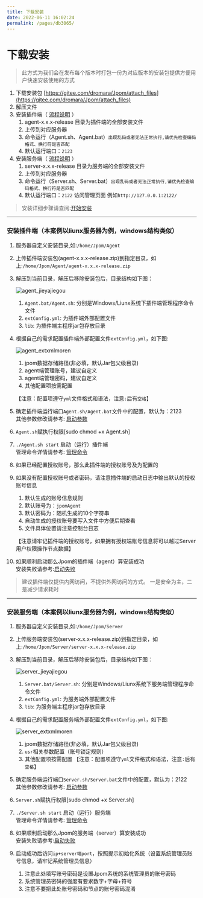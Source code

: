 ```yaml
---
title: 下载安装
date: 2022-06-11 16:02:24
permalink: /pages/db3065/
---
```



# 下载安装

> 此方式为我们会在发布每个版本时打包一份为对应版本的安装包提供方便用户快速安装使用的方式

1. 下载安装包 [https://gitee.com/dromara/Jpom/attach_files](https://gitee.com/dromara/Jpom/attach_files)
2. 解压文件
3. 安装插件端（ [流程说明](https://jpom-docs.keepbx.cn/docs/#/安装使用/开始安装?id=安装插件端) ）
    1. agent-x.x.x-release 目录为插件端的全部安装文件
    2. 上传到对应服务器
    3. 命令运行（Agent.sh、Agent.bat）`出现乱码或者无法正常执行,请优先检查编码格式、换行符是否匹配`
    4. 默认运行端口：`2123`
4. 安装服务端（ [流程说明](https://jpom-docs.keepbx.cn/docs/#/安装使用/开始安装?id=安装服务端) ）
    1. server-x.x.x-release 目录为服务端的全部安装文件
    2. 上传到对应服务器
    3. 命令运行（Server.sh、Server.bat）`出现乱码或者无法正常执行,请优先检查编码格式、换行符是否匹配`
    4. 默认运行端口：`2122` 访问管理页面 例如`http://127.0.0.1:2122/`


>安装详细步骤请查阅:[开始安装](/安装使用/开始安装.md)

-----------------------------------------------------------------------------------

### 安装插件端（本案例以liunx服务器为例，windows结构类似）

1. 服务器自定义安装目录,如:`/home/Jpom/Agent`
2. 上传插件端安装包(agent-x.x.x-release.zip)到指定目录，如上:`/home/Jpom/Agent/agent-x.x.x-release.zip`
3. 解压到当前目录，解压后移除安装包后，目录结构如下图：<br>

   ![agent_jieyajiegou](/images/install/agent_jieyajiegou.png "agent_jieyajiegou.png")

    1. `Agent.bat/Agent.sh`: 分别是Windows/Liunx系统下插件端管理程序命令文件
    2. `extConfig.yml`: 为插件端外部配置文件
    3. `lib`: 为插件端主程序jar包存放目录

4. 根据自己的需求配置插件端外部配置文件`extConfig.yml`，如下图:<br>

   ![agent_extxmlmoren](/images/install/agent_extxmlmoren.png "agent_extxmlmoren.png")

    1. jpom数据存储路径(非必填，默认Jar包父级目录)
    2. agent端管理账号，建议自定义
    3. agent端管理密码，建议自定义
    4. 其他配置项按需配置

   【注意：配置项遵守`yml`文件格式和语法，注意`:`后有`空格`】

5. 确定插件端运行端口`Agent.sh/Agent.bat`文件中的配置，默认为：2123<br>
   其他参数修改请参考: [启动参数](/安装使用/启动参数.md)
6. `Agent.sh`赋执行权限[sudo chmod +x Agent.sh]
7. `./Agent.sh start` 启动（运行）插件端<br>
   管理命令详情请参考: [管理命令](/安装使用/管理命令.md)
8. 如果已经配置授权账号，那么此插件端的授权账号及为配置的
9. 如果没有配置授权账号或者密码，请注意插件端的启动日志中输出默认的授权账号信息
    1. 默认生成的账号信息规则
    2. 默认账号为：`jpomAgent`
    3. 默认密码为：随机生成的10个字符串
    4. 自动生成的授权账号要写入文件中方便后期查看
    5. 文件具体位置请注意控制台日志

   【注意请牢记插件端的授权账号，如果拥有授权端账号信息将可以越过Server用户权限操作节点数据】
10. 如果顺利启动那么Jpom的插件端（agent）算安装成功<br>
    安装失败请参考:[启动失败](/安装使用/启动失败.md)


> 建议插件端仅提供内网访问，不提供外网访问的方式。 一是安全为主，二是减少请求耗时
-----------------------------------------------------------------------------------


### 安装服务端（本案例以liunx服务器为例，windows结构类似）

1. 服务器自定义安装目录,如:`/home/Jpom/Server`
2. 上传服务端安装包(server-x.x.x-release.zip)到指定目录，如上:`/home/Jpom/Server/server-x.x.x-release.zip`
3. 解压到当前目录，解压后移除安装包后，目录结构如下图：<br>

   ![server_jieyajiegou](/images/install/server_jieyajiegou.png "server_jieyajiegou.png")

    1. `Server.bat/Server.sh`: 分别是Windows/Liunx系统下服务端管理程序命令文件
    2. `extConfig.yml`: 为服务端外部配置文件
    3. `lib`: 为服务端主程序jar包存放目录

4. 根据自己的需求配置服务端外部配置文件`extConfig.yml`，如下图:<br>

   ![server_extxmlmoren](/images/install/server_extxmlmoren.png "server_extxmlmoren.png")

    1. jpom数据存储路径(非必填，默认Jar包父级目录)
    2. `usr`相关参数配置（账号锁定规则）
    3. 其他配置项按需配置
       【注意：配置项遵守`yml`文件格式和语法，注意`:`后有`空格`】
5. 确定服务端运行端口`Server.sh/Server.bat`文件中的配置，默认为：2122<br>
   其他参数修改请参考: [启动参数](/安装使用/启动参数.md)
6. `Server.sh`赋执行权限[sudo chmod +x Server.sh]
7. `./Server.sh start` 启动（运行）服务端<br>
   管理命令详情请参考: [管理命令](/安装使用/管理命令.md)
8. 如果顺利启动那么Jpom的服务端（server）算安装成功<br>
   安装失败请参考:[启动失败](/安装使用/启动失败.md)
9. 启动成功后访问`ip+server端port`，按照提示初始化系统（设置系统管理员账号信息，请牢记系统管理员信息）
    1. 注意此处填写账号密码是设置Jpom系统的系统管理员的账号密码
    2. 系统管理员密码的强度有要求数字+字母+符号
    3. 注意不要把此处账号密码和节点的账号密码混淆
